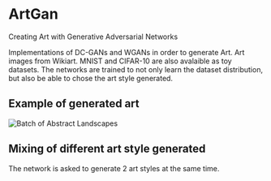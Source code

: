# ArtGan
Creating Art with Generative Adversarial Networks

Implementations of DC-GANs and WGANs in order to generate Art. Art images from Wikiart. MNIST and CIFAR-10 are also avalaible as toy datasets.
The networks are trained to not only learn the dataset distribution, but also be able to chose the art style generated. 

## Example of generated art
![Batch of Abstract Landscapes](https://github.com/Thomas0Gilles/ArtGan/blob/master/art_wgan_100.png)

## Mixing of different art style generated

The network is asked to generate 2 art styles at the same time.

